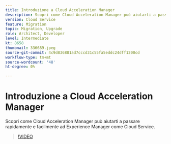 ```yaml
---
title: Introduzione a Cloud Acceleration Manager
description: Scopri come Cloud Acceleration Manager può aiutarti a passare rapidamente e facilmente ad Experience Manager come Cloud Service.
version: Cloud Service
feature: Migration
topic: Migration, Upgrade
role: Architect, Developer
level: Intermediate
kt: 8658
thumbnail: 336689.jpeg
source-git-commit: 4c9d836881ad7cccd31c55fa5eddc24dff1200cd
workflow-type: tm+mt
source-wordcount: '48'
ht-degree: 0%

---
```



# Introduzione a Cloud Acceleration Manager

Scopri come Cloud Acceleration Manager può aiutarti a passare rapidamente e facilmente ad Experience Manager come Cloud Service.

>[!VIDEO](https://video.tv.adobe.com/v/336689/?quality=12&learn=on)
